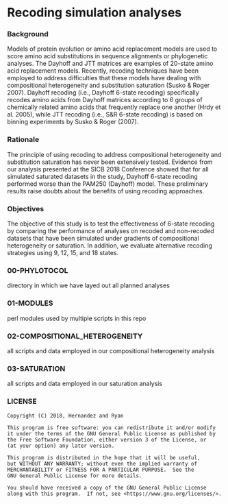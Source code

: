 # Recoding simulation analyses

### Background
Models of protein evolution or amino acid replacement models are used to score amino acid substitutions in sequence alignments or phylogenetic analyses. The Dayhoff and JTT matrices are examples of 20-state amino acid replacement models. Recently, recoding techniques have been employed to address difficulties that these models have dealing with compositional heterogeneity and substitution saturation (Susko & Roger 2007). Dayhoff recoding (i.e., Dayhoff 6-state recoding) specifically recodes amino acids from Dayhoff matrices according to 6 groups of chemically related amino acids that frequently replace one another (Hrdy et al. 2005), while JTT recoding (i.e., S&R 6-state recoding) is based on binning experiments by Susko & Roger (2007). 

### Rationale
The principle of using recoding to address compositional heterogeneity and substitution saturation has never been extensively tested. Evidence from our analysis presented at the SICB 2018 Conference showed that for all simulated saturated datasets in the study, Dayhoff 6-state recoding performed worse than the PAM250 (Dayhoff) model. These preliminary results raise doubts about the benefits of using recoding approaches. 

### Objectives
The objective of this study is to test the effectiveness of 6-state recoding by comparing the performance of analyses on recoded and non-recoded datasets that have been simulated under gradients of compositional heterogeneity or saturation. In addition, we evaluate alternative recoding strategies using 9, 12, 15, and 18 states. 

### 00-PHYLOTOCOL
directory in which we have layed out all planned analyses

### 01-MODULES
perl modules used by multiple scripts in this repo

### 02-COMPOSITIONAL_HETEROGENEITY
all scripts and data employed in our compositional heterogeneity analysis

### 03-SATURATION
all scripts and data employed in our saturation analysis

### LICENSE
    Copyright (C) 2018, Hernandez and Ryan

    This program is free software: you can redistribute it and/or modify
    it under the terms of the GNU General Public License as published by
    the Free Software Foundation, either version 3 of the License, or
    (at your option) any later version.

    This program is distributed in the hope that it will be useful,
    but WITHOUT ANY WARRANTY; without even the implied warranty of
    MERCHANTABILITY or FITNESS FOR A PARTICULAR PURPOSE.  See the
    GNU General Public License for more details.

    You should have received a copy of the GNU General Public License
    along with this program.  If not, see <https://www.gnu.org/licenses/>.

